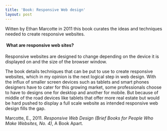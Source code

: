 ```yaml
---
title: 'Book: Responsive Web design'
layout: post
---
```

Witten by Ethan Marcotte in 2011 this book curates the ideas and techniques needed to create responsive websites.

####  What are responsive web sites?

Responsive websites are designed to change depending on the device it is displayed on and the size of the browser window.

The book details techniques that can be put to use to create responsive websites, which in my opinion is the next logical step in web design. With the influx of smaller screen devices such as tablets and smart phones designers have to cater for this growing market, some professionals choose to have to designs one for desktop and another for mobile. But because of middle of the road devices like tablets that offer more real estate but would be hard pushed to display a full scale website as intended responsive web design fills the gap.

Marcotte, E., 2011. *Responsive Web Design (Brief Books for People Who Make Websites, No. 4)*, A Book Apart.
